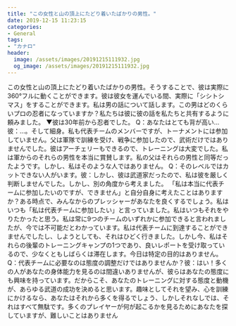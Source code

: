 ```yaml
---
title: "この女性と山の頂上にたどり着いたばかりの男性。"
date: 2019-12-15 11:23:15
categories:
- General
tags:
- "カナロ"
header:
  image: /assets/images/20191215111932.jpg
  og_image: /assets/images/20191215111932.jpg
---
```


この女性と山の頂上にたどり着いたばかりの男性。そうすることで、彼は実際に360°フルに動くことができます。彼は彼女を運んでいる間、実際に「シシトシマス」をすることができます。私は男の話について話します。この男はどのくらいプロの忍者になっていますか？私たちは彼に彼の話を私たちと共有するように頼みました。 ▼彼は30年前から忍者でした。 Q：あなたはとても背が高い…彼：…。そして細身。私も代表チームのメンバーですが、トーナメントには参加していません。父は軍隊で訓練を受け、戦争に参加したので、武術だけではありませんでした。彼はアーチェリーもできるので、トレーニングは大変でした。私は軍からのそれらの男性を本当に賞賛します。私の父はそれらの男性と同等だったようです。しかし、私はそのような人ではありません。 Q：そのレベルではカットできない人がいます。彼：しかし、彼は武道家だったので、私は彼を厳しく判断しませんでした。しかし、別の角度から考えました。 「私は本当に代表チームに参加したいのですが、できません」と自分自身に考えたことはありますか？ある時点で、みんなからのプレッシャーがあなたを良くするでしょう。私はいつも「私は代表チームに参加したい」と言っていました。私はいつもそれをやりたかったと思う。私は常に9つのチームのいずれかに参加できると言われましたが、今では不可能だとわかっています。私は代表チームに到達することができませんでしたし、しようとしても、それはひどく行きました。しかし今、私はそれらの後輩のトレーニングキャンプの1つであり、良いレポートを受け取っているので、少なくともしばらくは滞在します。今日は特定の目的はありません。 Q：代表チームに必要なのは態度の調整だけではありませんか？彼：はい！多くの人があなたの身体能力を見るのは間違いありませんが、彼らはあなたの態度にも興味を持っています。だからこそ、あなたのトレーニングに対する態度と動機が、あらゆる武道の成功を決めると思います。趣味としてそれを望み、心を訓練にかけるなら、あなたはそれから多くを得るでしょう、しかしそれなしでは、それはすべて無駄です。多くのプレイヤーが何が起こるかを見るためにあなたを探していますが、難しいことはありません
